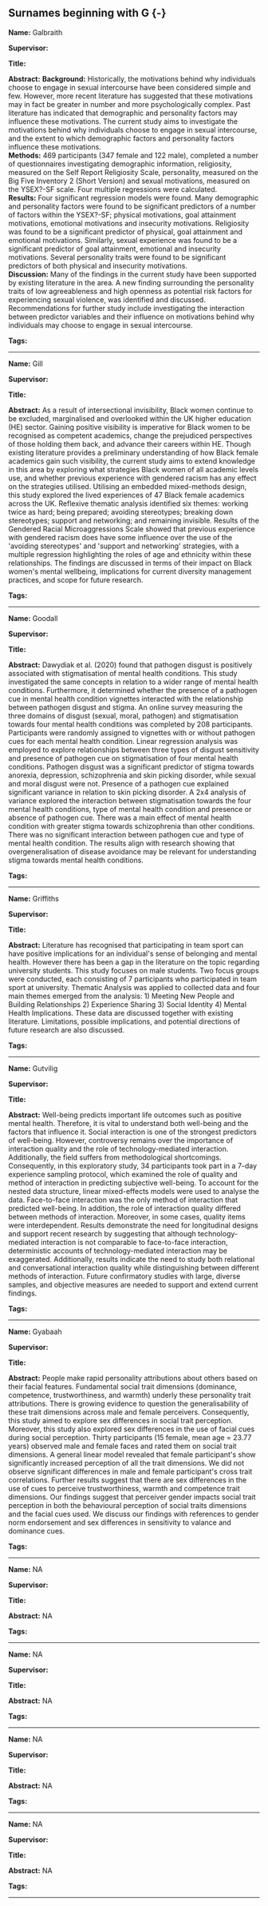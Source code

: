 



## Surnames beginning with G {-}

**Name:**  Galbraith

**Supervisor:**  

**Title:** 

**Abstract:** **Background:** Historically, the motivations behind why individuals choose to engage in sexual intercourse have been considered simple and few. However, more recent literature has suggested that these motivations may in fact be greater in number and more psychologically complex. Past literature has indicated that demographic and personality factors may influence these motivations. The current study aims to investigate the motivations behind why individuals choose to engage in sexual intercourse, and the extent to which demographic factors and personality factors influence these motivations. <br>**Methods:** 469 participants (347 female and 122 male), completed a number of questionnaires investigating demographic information, religiosity, measured on the Self Report Religiosity Scale, personality, measured on the Big Five Inventory 2 (Short Version) and sexual motivations, measured on the YSEX?-SF scale. Four multiple regressions were calculated.<br>**Results:** Four significant regression models were found. Many demographic and personality factors were found to be significant predictors of a number of factors within the YSEX?-SF; physical motivations, goal attainment motivations, emotional motivations and insecurity motivations. Religiosity was found to be a significant predictor of physical, goal attainment and emotional motivations. Similarly, sexual experience was found to be a significant predictor of goal attainment, emotional and insecurity motivations. Several personality traits were found to be significant predictors of both physical and insecurity motivations. <br>**Discussion:** Many of the findings in the current study have been supported by existing literature in the area. A new finding surrounding the personality traits of low agreeableness and high openness as potential risk factors for experiencing sexual violence, was identified and discussed. Recommendations for further study include investigating the interaction between predictor variables and their influence on motivations behind why individuals may choose to engage in sexual intercourse.

**Tags:** 

---



**Name:**  Gill

**Supervisor:**  

**Title:** 

**Abstract:** As a result of intersectional invisibility, Black women continue to be excluded, marginalised and overlooked within the UK higher education (HE) sector. Gaining positive visibility is imperative for Black women to be recognised as competent academics, change the prejudiced perspectives of those holding them back, and advance their careers within HE. Though existing literature provides a preliminary understanding of how Black female academics gain such visibility, the current study aims to extend knowledge in this area by exploring what strategies Black women of all academic levels use, and whether previous experience with gendered racism has any effect on the strategies utilised. Utilising an embedded mixed-methods design, this study explored the lived experiences of 47 Black female academics across the UK. Reflexive thematic analysis identified six themes: working twice as hard; being prepared; avoiding stereotypes; breaking down stereotypes; support and networking; and remaining invisible. Results of the Gendered Racial Microaggressions Scale showed that previous experience with gendered racism does have some influence over the use of the 'avoiding stereotypes' and 'support and networking' strategies, with a multiple regression highlighting the roles of age and ethnicity within these relationships. The findings are discussed in terms of their impact on Black women's mental wellbeing, implications for current diversity management practices, and scope for future research.

**Tags:** 

---




**Name:**  Goodall

**Supervisor:**  

**Title:** 

**Abstract:** Dawydiak et al. (2020) found that pathogen disgust is positively associated with stigmatisation of mental health conditions. This study investigated the same concepts in relation to a wider range of mental health conditions. Furthermore, it determined whether the presence of a pathogen cue in mental health condition vignettes interacted with the relationship between pathogen disgust and stigma. An online survey measuring the three domains of disgust (sexual, moral, pathogen) and stigmatisation towards four mental health conditions was completed by 208 participants. Participants were randomly assigned to vignettes with or without pathogen cues for each mental health condition. Linear regression analysis was employed to explore relationships between three types of disgust sensitivity and presence of pathogen cue on stigmatisation of four mental health conditions. Pathogen disgust was a significant predictor of stigma towards anorexia, depression, schizophrenia and skin picking disorder, while sexual and moral disgust were not. Presence of a pathogen cue explained significant variance in relation to skin picking disorder. A 2x4 analysis of variance explored the interaction between stigmatisation towards the four mental health conditions, type of mental health condition and presence or absence of pathogen cue. There was a main effect of mental health condition with greater stigma towards schizophrenia than other conditions. There was no significant interaction between pathogen cue and type of mental health condition. The results align with research showing that overgeneralisation of disease avoidance may be relevant for understanding stigma towards mental health conditions.


**Tags:** 

---




**Name:**  Griffiths

**Supervisor:**  

**Title:** 

**Abstract:** Literature has recognised that participating in team sport can have positive implications for an individual's sense of belonging and mental health. However there has been a gap in the literature on the topic regarding university students. This study focuses on male students. Two focus groups were conducted, each consisting of 7 participants who participated in team sport at university. Thematic Analysis was applied to collected data and four main themes emerged from the analysis: 1) Meeting New People and Building Relationships 2) Experience Sharing 3) Social Identity 4) Mental Health Implications. These data are discussed together with existing literature. Limitations, possible implications, and potential directions of future research are also discussed.

**Tags:** 

---




**Name:**  Gutvilig

**Supervisor:**  

**Title:** 

**Abstract:** Well-being predicts important life outcomes such as positive mental health. Therefore, it is vital to understand both well-being and the factors that influence it. Social interaction is one of the strongest predictors of well-being. However, controversy remains over the importance of interaction quality and the role of technology-mediated interaction. Additionally, the field suffers from methodological shortcomings. Consequently, in this exploratory study, 34 participants took part in a 7-day experience sampling protocol, which examined the role of quality and method of interaction in predicting subjective well-being. To account for the nested data structure, linear mixed-effects models were used to analyse the data. Face-to-face interaction was the only method of interaction that predicted well-being. In addition, the role of interaction quality differed between methods of interaction. Moreover, in some cases, quality items were interdependent. Results demonstrate the need for longitudinal designs and support recent research by suggesting that although technology-mediated interaction is not comparable to face-to-face interaction, deterministic accounts of technology-mediated interaction may be exaggerated. Additionally, results indicate the need to study both relational and conversational interaction quality while distinguishing between different methods of interaction. Future confirmatory studies with large, diverse samples, and objective measures are needed to support and extend current findings.

**Tags:** 

---




**Name:**  Gyabaah

**Supervisor:**  

**Title:** 

**Abstract:** People make rapid personality attributions about others based on their facial features. Fundamental social trait dimensions (dominance, competence, trustworthiness, and warmth) underly these personality trait attributions. There is growing evidence to question the generalisability of these trait dimensions across male and female perceivers. Consequently, this study aimed to explore sex differences in social trait perception. Moreover, this study also explored sex differences in the use of facial cues during social perception. Thirty participants (15 female, mean age = 23.77 years) observed male and female faces and rated them on social trait dimensions. A general linear model revealed that female participant's show significantly increased perception of all the trait dimensions. We did not observe significant differences in male and female participant's cross trait correlations. Further results suggest that there are sex differences in the use of cues to perceive trustworthiness, warmth and competence trait dimensions. Our findings suggest that perceiver gender impacts social trait perception in both the behavioural perception of social traits dimensions and the facial cues used. We discuss our findings with references to gender norm endorsement and sex differences in sensitivity to valance and dominance cues.

**Tags:** 

---




**Name:**  NA

**Supervisor:**  

**Title:** 

**Abstract:** NA

**Tags:** 

---




**Name:**  NA

**Supervisor:**  

**Title:** 

**Abstract:** NA

**Tags:** 

---




**Name:**  NA

**Supervisor:**  

**Title:** 

**Abstract:** NA

**Tags:** 

---




**Name:**  NA

**Supervisor:**  

**Title:** 

**Abstract:** NA

**Tags:** 

---

